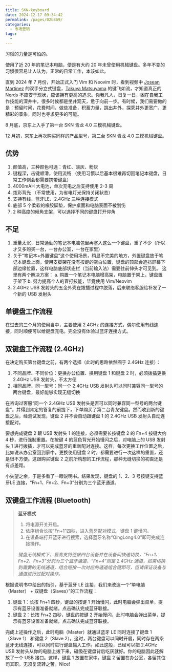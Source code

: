 ```yaml
---
title: SKN-keyboard
date: 2024-12-17 09:34:42
permalink: /pages/02b869/
categories: 
  - 市场营销
tags: 
  - 
---
```


习惯的力量是可怕的。

使用了近 20 年的笔记本电脑，便是有大约 20 年未曾使用机械键盘。多年不变的习惯很容易让人认为，正常的日常工作，本该如此。

直到 2024 年 7 月份，开始正式入门 Vim 和 Neovim 时，看到视频中 [Josean Martinez](https://www.josean.com) 的双手分立式键盘，[Takuya Matsuyama](https://github.com/craftzdog) 的键飞如流，才知道真正的 Nerds 不应安于现状，应该拥有更高的追求。你我凡人，日复一日，困在自我工作技能的深井中，很多时候都是坐井观天，惫于向前一步。有时候，我们需要做的是：预留时间，花费时间，做些准备，积蓄力量，跳出井外，探究井外更宽广、更精彩的景象，同时也寻求更多的可能。

8 月底，京东上入手了第一台 SKN 青龙 4.0 三模机械键盘。

12 月初，京东上再次购买同样的产品型号，第二台 SKN 青龙 4.0 三模机械键盘。

## 优势

1. 颜值高，三种颜色可选：青红、淡灰、粉灰
2. 键程深，击键顺滑，使用流畅 （使用习惯以后基本很难再切回笔记本键盘，日常工作例会都需要携带键盘）
3. 4000mAH 大电池，单次充电之后支持使用 2-3 周
4. 炫彩背光 （不常使用，为省电灯光保持关闭状态）
5. 支持有线、蓝牙LE、2.4GHz 三种连接模式
6. 底部 5 个柔软的橡胶脚垫，保护桌面和电脑表面不被划伤
7. 2 种高度的倾角支架，可以选择不同的键盘打开仰角

## 不足

1. 重量太沉，日常通勤的笔记本电脑包里再塞入这么一个键盘，重了不少（所以才又多购买一台，一台办公室，一台在家里）
2. 关于“笔记本+外置键盘”这个使用场景，稍显不完美的地方，外置键盘放于笔记本键盘上面，使用支脚架在没有按键的空白位置，键盘的顶部会遮挡屏幕下部边缘位置，这样电脑底部状态栏（当前输入法）需要往前伸头才可见到。
   这里有两个解决方案：
   a. 购置一个笔记本电脑增高架，电脑置于架上，键盘置于架下
   b. 努力提高个人的盲打技能，毕竟使用 Vim/Neovim
3. 2.4GHz USB 发射头的五金外壳在拨插过程中脱落，后来联络客服给补发了一个新的 USB 发射头

## 单键盘工作流程

在过去的三个月的使用当中，主要使用 2.4GHz 的连接方式，偶尔使用有线连接，同时顺便可以给键盘充电。完全没有体验过蓝牙连接方式。

## 双键盘工作流程 (2.4GHz)

在决定购买第台键盘之前，有两个选择（此时的思路依然囿于 2.4GHz 连接）：

1. 不同品牌、不同价位：更换办公位置、换用键盘 1 和键盘 2 时，必须拨插更换 2.4GHz USB 发射头，不太方便
2. 相同品牌、同一型号：同一个 2.4GHz USB 发射头可以同时兼容同一型号的两台键盘，最好能够实现无缝切换

在咨询过客服“同一个 2.4GHz USB 发射头是否可以同时兼容同一型号的两台键盘”，并得到肯定的答复的前提下，下单购买了第二台青龙键盘。然而收到新的键盘之后，经测试发现，键盘 2 并不会自动跟键盘 1 的 2.4GHz USB 发射头自动连接配对。

要想完成键盘 2 跟 USB 发射头 1 的连接，必须需要长按键盘 2 的 Fn+4 按键大约 4 秒，进行强制重置。在按键 4 的蓝色背光开始慢闪之后，对电脑上的 USB 发射头 1 进行拨插，才可以完成蓝牙的重新配对连接。这样，每次更换工作位置之后，比如说从办公室回到家中，更换使用键盘 2 时，都需要进行一次这样的重置，还是很不方便。这跟购买键盘 2 之前所构想的工作流程，那种无缝切换的初衷还是有点差距。

小失望之余，于是多看了一眼说明书。结果发现，键盘的 1、2、3 号按键支持蓝牙LE 连接，“Fn+1、Fn+2、Fn+3”分别为三个蓝牙通道。

## 双键盘工作流程 (Bluetooth)

> **蓝牙模式**
>
> 1. 将电源开关开启。
> 2. 依序组合长按“Fn+1”四秒，进入蓝牙配对模式，键盘 1 键慢闪。
> 3. 在设备端打开蓝牙进行搜索，选择蓝牙名称“QingLong4.0”即可完成连接操作。
>
> _键盘无线模式下，最高支持连接四台设备并在设备间快速切换，“Fn+1、Fn+2、Fn+3”分别为三个蓝牙通道，“Fn+4”则是 2.4GHz 通道，如需切换到需要的无线通道，组合短按一次对应的通道组合键即可，但请保证设备与通道进行过配对操作。_

根据说明书中给出的指引，基于蓝牙 LE 连接，我们来改造一个“单电脑 （Master） + 双键盘（Slaves）”的工作流程：

1. 键盘 1：长按 Fn+1 四秒，键盘的按键 1 开始慢闪，此时电脑会弹出菜单，提示有蓝牙设置准备就绪，点击确认完成蓝牙联接。
2. 键盘 2：长按 Fn+2 四秒，键盘的按键 2 开始慢闪，此时电脑会弹出菜单，提示有蓝牙设置准备就绪，点击确认完成蓝牙联接。

完成上述操作之后，此时电脑（Master）就通过蓝牙 LE 同时连接了键盘 1（Slave 1） 和键盘 2（Slave 2）。这时，两台键盘可以同时开启，同时存在两条蓝牙无线连接，可以同时进行键盘输入工作。如此这般，已经可以把 2.4GHz USB 发射头从你的电脑上拨下来，磁吸在键盘背后吃灰就好。你的电脑因此还解放了一个 USB 接口。这样，键盘 1 放置在家中，键盘 2 留置在办公室，各留其位司其职，无须复流转之苦。Nice!
